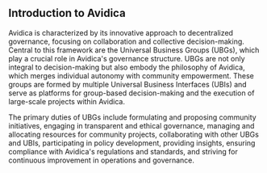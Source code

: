 ## Introduction to Avidica

Avidica is characterized by its innovative approach to decentralized governance, focusing on collaboration and collective decision-making. Central to this framework are the Universal Business Groups (UBGs), which play a crucial role in Avidica's governance structure. UBGs are not only integral to decision-making but also embody the philosophy of Avidica, which merges individual autonomy with community empowerment. These groups are formed by multiple Universal Business Interfaces (UBIs) and serve as platforms for group-based decision-making and the execution of large-scale projects within Avidica.

The primary duties of UBGs include formulating and proposing community initiatives, engaging in transparent and ethical governance, managing and allocating resources for community projects, collaborating with other UBGs and UBIs, participating in policy development, providing insights, ensuring compliance with Avidica's regulations and standards, and striving for continuous improvement in operations and governance.
